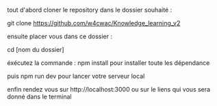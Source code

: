tout d'abord cloner le repository dans le dossier souhaité : <br>

git clone https://github.com/w4cwac/Knowledge_learning_v2

ensuite placer vous dans ce dossier : 

cd [nom du dossier]

éxécutez la commande : npm install pour installer toute les dépendance

puis npm run dev pour lancer votre serveur local

enfin rendez vous sur http://localhost:3000 ou sur le liens qui vous sera donné dans le terminal



 
 
